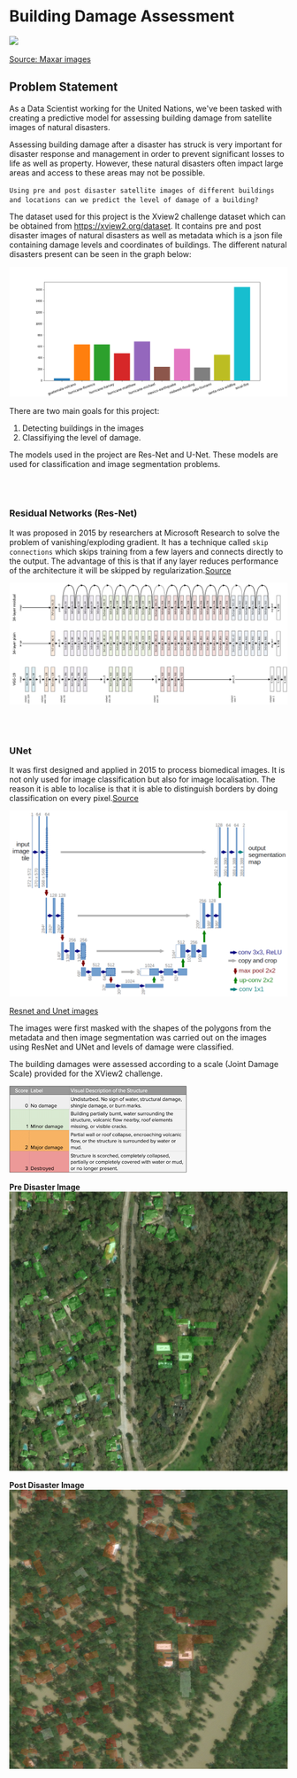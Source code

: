 # Building Damage Assessment 

<img src='images/maxar.jpg'>

[Source: Maxar images](!maxar.com/open-data)


## Problem Statement
As a Data Scientist working for the United Nations, we've been tasked with creating a predictive model for assessing building damage from satellite images of natural disasters.

Assessing building damage after a disaster has struck is very important for disaster response and management in order to prevent significant losses to life as well as property. However, these natural disasters often impact large areas and access to these areas may not be possible.

`Using pre and post disaster satellite images of different buildings and locations can we predict the level of damage of a building?`

The dataset used for this project is the Xview2 challenge dataset which can be obtained from https://xview2.org/dataset. It contains pre and post disaster images of natural disasters as well as metadata which is a json file containing damage levels and coordinates of buildings. The different natural disasters present can be seen in the graph below:

<img src='images/disasters.png'>

There are two main goals for this project:
1. Detecting buildings in the images
2. Classifiying the level of damage.

The models used in the project are Res-Net and U-Net. These models are used for classification and image segmentation problems. 

<br><br>

### Residual Networks (Res-Net)
It was proposed in 2015 by researchers at Microsoft Research to solve the problem of vanishing/exploding gradient. It has a technique called `skip connections` which skips training from a few layers and connects directly to the output. The advantage of this is that if any layer reduces performance of the architecture it will be skipped by regularization.[Source](!https://www.geeksforgeeks.org/residual-networks-resnet-deep-learning/)

<img src='images/resnet.jpeg'>


<br><br>

### UNet
It was first designed and applied in 2015 to process biomedical images. It is not only used for image classification but also for image localisation. The reason it is able to localise is that it is able to distinguish borders by doing classification on every pixel.[Source](!https://towardsdatascience.com/unet-line-by-line-explanation-9b191c76baf5)

<img src='images/u-net.png'>



[Resnet and Unet images](!https://aditi-mittal.medium.com/introduction-to-u-net-and-res-net-for-image-segmentation-9afcb432ee2f)


The images were first masked with the shapes of the polygons from the metadata and then image segmentation was carried out on the images using ResNet and UNet and levels of damage were classified.

The building damages were assessed according to a scale (Joint Damage Scale) provided for the XView2 challenge.

<img src='./images/damage-scale.png'>


**Pre Disaster Image**
<img src='./images/pre.png'>


**Post Disaster Image**
<img src='./images/post.png'>

